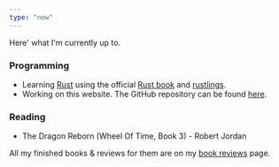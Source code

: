 ```yaml
---
type: "now"
---
```


Here' what I'm currently up to.

### Programming

* Learning [Rust](https://www.rust-lang.org/) using the official [Rust book](https://doc.rust-lang.org/book/) and [rustlings](https://github.com/rust-lang/rustlings).
* Working on this website. The GitHub repository can be found [here](https://github.com/matkv/hugo-website).

### Reading

* The Dragon Reborn (Wheel Of Time, Book 3) - Robert Jordan

All my finished books & reviews for them are on my [book reviews](/reading) page.